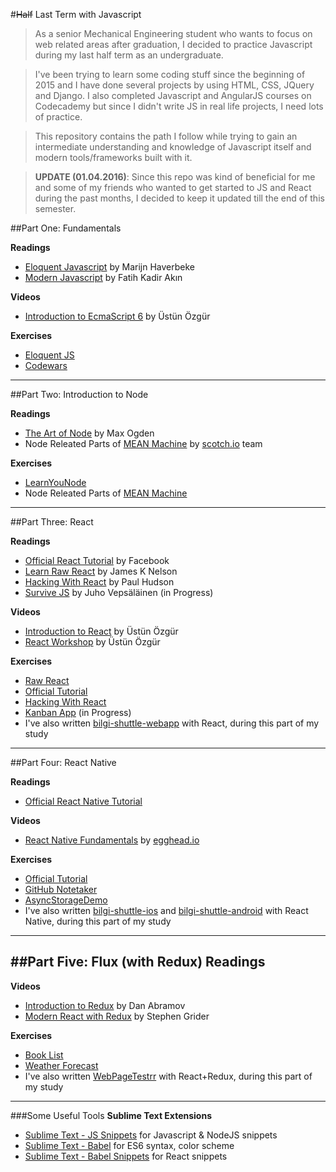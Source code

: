 #~~Half~~ Last Term with Javascript

> As a senior Mechanical Engineering student who wants to focus on web related areas after graduation, I decided to practice Javascript during my last half term as an undergraduate. 

> I've been trying to learn some coding stuff since the beginning of 2015 and I have done several projects by using HTML, CSS, JQuery and Django. I also completed Javascript and AngularJS courses on Codecademy but since I didn't write JS in real life projects, I need lots of practice.

> This repository contains the path I follow while trying to gain an intermediate understanding and knowledge of Javascript itself and modern tools/frameworks built with it.

> **UPDATE (01.04.2016)**: Since this repo was kind of beneficial for me and some of my friends who wanted to get started to JS and React during the past months, I decided to keep it updated till the end of this semester.

##Part One: Fundamentals

**Readings**
- [Eloquent Javascript](http://eloquentjavascript.net/) by Marijn Haverbeke
- [Modern Javascript](http://www.dr.com.tr/Kitap/Modern-JavaScript/Fatih-Kadir-Akin/Egitim-Basvuru/Bilgisayar/urunno=0000000431839) by Fatih Kadir Akın

**Videos**
- [Introduction to EcmaScript 6](https://www.youtube.com/watch?v=SlrirWY9JTk) by Üstün Özgür

**Exercises**
- [Eloquent JS](1/eloquent-js)
- [Codewars](1/codewars)

---

##Part Two: Introduction to Node

**Readings**
- [The Art of Node](https://github.com/maxogden/art-of-node#) by Max Ogden
- Node Releated Parts of [MEAN Machine](https://leanpub.com/mean-machine) by [scotch.io](http://scotch.io) team

**Exercises**
- [LearnYouNode](2/node/learnyounode)
- Node Releated Parts of [MEAN Machine](2/mean-machine)

---

##Part Three: React

**Readings**
- [Official React Tutorial](https://facebook.github.io/react/docs/tutorial.html) by Facebook
- [Learn Raw React](http://jamesknelson.com/learn-raw-react-no-jsx-flux-es6-webpack/) by James K Nelson
- [Hacking With React](http://www.hackingwithreact.com/) by Paul Hudson
- [Survive JS](http://survivejs.com/) by Juho Vepsäläinen (in Progress)

**Videos**
- [Introduction to React](https://www.youtube.com/watch?v=NSeurgO39Hk) by Üstün Özgür
- [React Workshop](https://www.youtube.com/playlist?list=PLC9XHh8X_kVJueSCNIp5ta_PcfOHpFKmO) by Üstün Özgür

**Exercises**
- [Raw React](3/raw-react)
- [Official Tutorial](3/react-official-tutorial)
- [Hacking With React](3/hacking-with-react)
- [Kanban App](3/survive-js/kanban_App) (in Progress)
- I've also written [bilgi-shuttle-webapp](https://github.com/bilgishuttle/bilgi-shuttle-web) with React, during this part of my study

---

##Part Four: React Native

**Readings**
- [Official React Native Tutorial](https://facebook.github.io/react-native/docs/tutorial.html#content)

**Videos**
- [React Native Fundamentals](https://egghead.io/series/react-native-fundamentals) by [egghead.io](https://egghead.io/)

**Exercises**
- [Official Tutorial](4/AwesomeProject)
- [GitHub Notetaker](4/githubNotetaker)
- [AsyncStorageDemo](4/AsyncStorageDemo)
- I've also written [bilgi-shuttle-ios](https://github.com/bilgishuttle/bilgi-shuttle-ios) and [bilgi-shuttle-android](https://github.com/bilgishuttle/bilgi-shuttle-android) with React Native, during this part of my study

---


##Part Five: Flux (with Redux)
**Readings**
- 

**Videos**
- [Introduction to Redux](https://egghead.io/series/getting-started-with-redux) by Dan Abramov
- [Modern React with Redux](https://www.udemy.com/react-redux/) by Stephen Grider

**Exercises**
- [Book List](5/redux-book-list)
- [Weather Forecast](5/redux-weather-forecast)
- I've also written [WebPageTestrr](https://github.com/altayaydemir/WebPageTestrr) with React+Redux, during this part of my study

---

###Some Useful Tools
**Sublime Text Extensions**
- [Sublime Text - JS Snippets](https://packagecontrol.io/packages/JavaScript%20%26%20NodeJS%20Snippets) for Javascript & NodeJS snippets
- [Sublime Text - Babel](https://packagecontrol.io/packages/Babel) for ES6 syntax, color scheme
- [Sublime Text - Babel Snippets](https://packagecontrol.io/packages/Babel%20Snippets) for React snippets